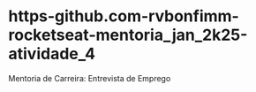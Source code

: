# https-github.com-rvbonfimm-rocketseat-mentoria_jan_2k25-atividade_4
Mentoria de Carreira: Entrevista de Emprego
